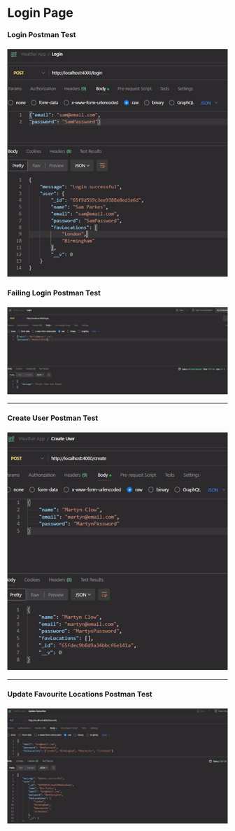 ### <h1>Login Page</h1>

<h3> Login Postman Test<h3>

![Login POSTMAN test](login.png)

<h3> Failing Login Postman Test<h3>

![Failing Login POSTMAN test](Failing-Login.png)

---

<h3> Create User Postman Test<h3>

![Create User POSTMAN test](Create-User.png)

---

<h3> Update Favourite Locations Postman Test<h3>

![Update Favourite Locations POSTMAN test](Update-Favourites.png)
